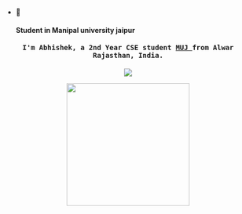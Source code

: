 - 👀<h4> Student in Manipal university jaipur</h4>

<h4 align="center"><samp> I'm Abhishek, a 2nd Year CSE student <a href="https://jaipur.manipal.edu/">MUJ </a>  from Alwar Rajasthan, India.</samp></h4>
<p align="center">
  <a href= "https://www.instagram.com/17_slim_shady_/"><img src="https://img.icons8.com/ios/32/000000/instagram-new--v1.png"/></a>
 </p>
  
 <p align= "center">
   <img width ="250" src= "https://giphy.com/embed/BblRoSBzxgG04nCtDu">
  </P>

